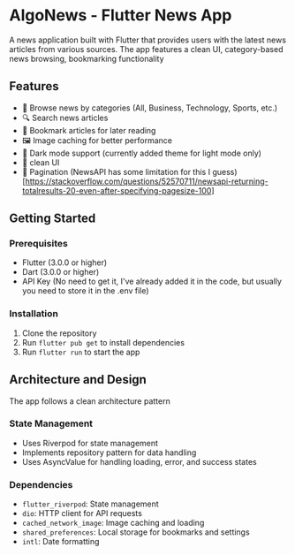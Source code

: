 # AlgoNews - Flutter News App

A news application built with Flutter that provides users with the latest news articles from various sources. The app features a clean UI, category-based news browsing, bookmarking functionality

## Features

- 📰 Browse news by categories (All, Business, Technology, Sports, etc.)
- 🔍 Search news articles
- 📑 Bookmark articles for later reading
- 🖼️ Image caching for better performance
- 🌙 Dark mode support (currently added theme for light mode only)
- 📱 clean UI
- 📄 Pagination (NewsAPI has some limitation for this I guess)[https://stackoverflow.com/questions/52570711/newsapi-returning-totalresults-20-even-after-specifying-pagesize-100]

## Getting Started

### Prerequisites

- Flutter (3.0.0 or higher)
- Dart (3.0.0 or higher)
- API Key (No need to get it, I've already added it in the code, but usually you need to store it in the .env file)

### Installation
1. Clone the repository
2. Run `flutter pub get` to install dependencies
3. Run `flutter run` to start the app


## Architecture and Design
The app follows a clean architecture pattern

### State Management
- Uses Riverpod for state management
- Implements repository pattern for data handling
- Uses AsyncValue for handling loading, error, and success states

### Dependencies
- `flutter_riverpod`: State management
- `dio`: HTTP client for API requests
- `cached_network_image`: Image caching and loading
- `shared_preferences`: Local storage for bookmarks and settings
- `intl`: Date formatting
